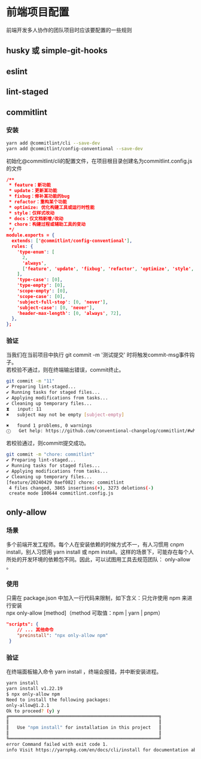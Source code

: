 # 前端项目配置

前端开发多人协作的团队项目时应该要配置的一些规则

## husky 或 simple-git-hooks

## eslint

## lint-staged

## commitlint

### 安装
```bash
yarn add @commitlint/cli --save-dev  
yarn add @commitlint/config-conventional --save-dev
```
初始化@commitlint/cli的配置文件，在项目根目录创建名为commitlint.config.js的文件
```json
/**
 * feature：新功能
 * update：更新某功能
 * fixbug：修补某功能的bug
 * refactor：重构某个功能
 * optimize: 优化构建工具或运行时性能
 * style：仅样式改动
 * docs：仅文档新增/改动
 * chore：构建过程或辅助工具的变动
 */
module.exports = {
  extends: ['@commitlint/config-conventional'],
  rules: {
    'type-enum': [
      2,
      'always',
      ['feature', 'update', 'fixbug', 'refactor', 'optimize', 'style', 'docs', 'chore'],
    ],
    'type-case': [0],
    'type-empty': [0],
    'scope-empty': [0],
    'scope-case': [0],
    'subject-full-stop': [0, 'never'],
    'subject-case': [0, 'never'],
    'header-max-length': [0, 'always', 72],
  },
};
```

### 验证
当我们在当前项目中执行 git commit -m '测试提交' 时将触发commit-msg事件钩子。<br/>
若校验不通过，则在终端输出错误，commit终止。

```bash
git commit -m "11"
✔ Preparing lint-staged...
✔ Running tasks for staged files...
✔ Applying modifications from tasks...
✔ Cleaning up temporary files...
⧗   input: 11
✖   subject may not be empty [subject-empty]

✖   found 1 problems, 0 warnings
ⓘ   Get help: https://github.com/conventional-changelog/commitlint/#what-is-commitlint
```

若校验通过，则committ提交成功。
```bash
git commit -m "chore: commitlint"
✔ Preparing lint-staged...
✔ Running tasks for staged files...
✔ Applying modifications from tasks...
✔ Cleaning up temporary files...
[feature/20240429 0aef082] chore: commitlint
 4 files changed, 3865 insertions(+), 3273 deletions(-)
 create mode 100644 commitlint.config.js
```

## only-allow

### 场景

多个前端开发工程师。每个人在安装依赖的时候方式不一，有人习惯用 cnpm install，别人习惯用 yarn install 或 npm install。这样的场景下，可能存在每个人所处的开发环境的依赖包不同。因此，可以试图用工具去规范团队： only-allow 。

### 使用

只需在 package.json 中加入一行代码来限制，如下含义：只允许使用 npm 来进行安装<br />
npx only-allow [method]（method 可取值：npm | yarn | pnpm）

```json
"scripts": {
    // ... 其他命令
    "preinstall": "npx only-allow npm"
 }
```

### 验证

在终端面板输入命令 yarn install ，终端会报错，并中断安装进程。

```bash
yarn install
yarn install v1.22.19
$ npx only-allow npm
Need to install the following packages:
only-allow@1.2.1
Ok to proceed? (y) y
╔════════════════════════════════════════════════════════╗
║                                                        ║
║   Use "npm install" for installation in this project   ║
║                                                        ║
╚════════════════════════════════════════════════════════╝
error Command failed with exit code 1.
info Visit https://yarnpkg.com/en/docs/cli/install for documentation about this command.
```
